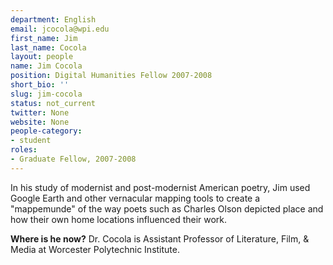 ```yaml
---
department: English
email: jcocola@wpi.edu
first_name: Jim
last_name: Cocola
layout: people
name: Jim Cocola
position: Digital Humanities Fellow 2007-2008
short_bio: ''
slug: jim-cocola
status: not_current
twitter: None
website: None
people-category:
- student
roles:
- Graduate Fellow, 2007-2008
---
```


In his study of modernist and post-modernist American poetry, Jim used Google Earth and other vernacular mapping tools to create a "mappemunde" of the way poets such as Charles Olson depicted place and how their own home locations influenced their work.

**Where is he now?**
Dr. Cocola is Assistant Professor of Literature, Film, & Media at Worcester Polytechnic Institute.
